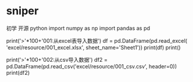 # sniper
初学 开源 python
import numpy as np
import pandas as pd

print('>'*100+'001:从excel表导入数据')
df = pd.DataFrame(pd.read_excel(
    'excel/resource/001_excel.xlsx', sheet_name='Sheet1'))
print(df)
print()

print('>'*100+'002:从csv导入数据')
df2 = pd.DataFrame(pd.read_csv('excel/resource/001_csv.csv', header=0))
print(df2)
